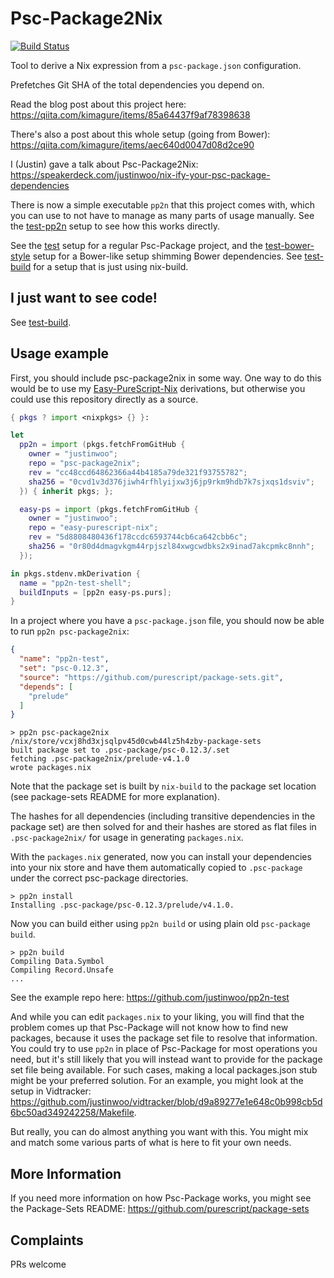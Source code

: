 # Psc-Package2Nix

[![Build Status](https://travis-ci.com/justinwoo/psc-package2nix.svg?branch=master)](https://travis-ci.com/justinwoo/psc-package2nix)

Tool to derive a Nix expression from a `psc-package.json` configuration.

Prefetches Git SHA of the total dependencies you depend on.

Read the blog post about this project here: <https://qiita.com/kimagure/items/85a64437f9af78398638>

There's also a post about this whole setup (going from Bower): <https://qiita.com/kimagure/items/aec640d0047d08d2ce90>

I (Justin) gave a talk about Psc-Package2Nix: <https://speakerdeck.com/justinwoo/nix-ify-your-psc-package-dependencies>

There is now a simple executable `pp2n` that this project comes with, which you can use to not have to manage as many parts of usage manually. See the [test-pp2n](./test-pp2n) setup to see how this works directly.

See the [test](./test) setup for a regular Psc-Package project, and the [test-bower-style](./test-bower-style) setup for a Bower-like setup shimming Bower dependencies. See [test-build](./test-build) for a setup that is just using nix-build.

## I just want to see code!

See [test-build](./test-build).

## Usage example

First, you should include psc-package2nix in some way. One way to do this would be to use my [Easy-PureScript-Nix](https://github.com/justinwoo/easy-purescript-nix) derivations, but otherwise you could use this repository directly as a source.

```nix
{ pkgs ? import <nixpkgs> {} }:

let
  pp2n = import (pkgs.fetchFromGitHub {
    owner = "justinwoo";
    repo = "psc-package2nix";
    rev = "cc48ccd64862366a44b4185a79de321f93755782";
    sha256 = "0cvd1v3d376jiwh4rfhlyijxw3j6jp9rkm9hdb7k7sjxqs1dsviv";
  }) { inherit pkgs; };

  easy-ps = import (pkgs.fetchFromGitHub {
    owner = "justinwoo";
    repo = "easy-purescript-nix";
    rev = "5d8808480436f178ccdc6593744cb6ca642cbb6c";
    sha256 = "0r80d4dmagvkgm44rpjszl84xwgcwdbks2x9inad7akcpmkc8nnh";
  });

in pkgs.stdenv.mkDerivation {
  name = "pp2n-test-shell";
  buildInputs = [pp2n easy-ps.purs];
}
```

In a project where you have a `psc-package.json` file, you should now be able to run `pp2n psc-package2nix`:

```json
{
  "name": "pp2n-test",
  "set": "psc-0.12.3",
  "source": "https://github.com/purescript/package-sets.git",
  "depends": [
    "prelude"
  ]
}
```

```
> pp2n psc-package2nix
/nix/store/vcxj8hd3xjsqlpv45d0cwb44lz5h4zby-package-sets
built package set to .psc-package/psc-0.12.3/.set
fetching .psc-package2nix/prelude-v4.1.0
wrote packages.nix
```

Note that the package set is built by `nix-build` to the package set location (see package-sets README for more explanation).

The hashes for all dependencies (including transitive dependencies in the package set) are then solved for and their hashes are stored as flat files in `.psc-package2nix/` for usage in generating `packages.nix`.

With the `packages.nix` generated, now you can install your dependencies into your nix store and have them automatically copied to `.psc-package` under the correct psc-package directories.

```
> pp2n install
Installing .psc-package/psc-0.12.3/prelude/v4.1.0.
```

Now you can build either using `pp2n build` or using plain old `psc-package build`.

```
> pp2n build
Compiling Data.Symbol
Compiling Record.Unsafe
...
```

See the example repo here: <https://github.com/justinwoo/pp2n-test>

And while you can edit `packages.nix` to your liking, you will find that the problem comes up that Psc-Package will not know how to find new packages, because it uses the package set file to resolve that information. You could try to use `pp2n` in place of Psc-Package for most operations you need, but it's still likely that you will instead want to provide for the package set file being available. For such cases, making a local packages.json stub might be your preferred solution. For an example, you might look at the setup in Vidtracker: <https://github.com/justinwoo/vidtracker/blob/d9a89277e1e648c0b998cb5d6bc50ad349242258/Makefile>.

But really, you can do almost anything you want with this. You might mix and match some various parts of what is here to fit your own needs.

## More Information

If you need more information on how Psc-Package works, you might see the Package-Sets README: <https://github.com/purescript/package-sets>

## Complaints

PRs welcome
